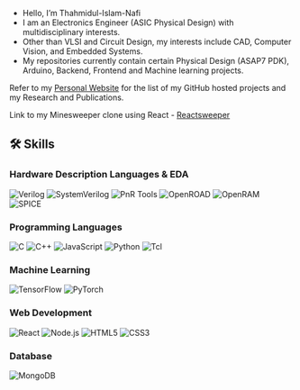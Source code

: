 - Hello, I’m Thahmidul-Islam-Nafi
- I am an Electronics Engineer (ASIC Physical Design) with multidisciplinary interests.
- Other than VLSI and Circuit Design, my interests include CAD, Computer Vision, and Embedded Systems.  
- My repositories currently contain certain Physical Design (ASAP7 PDK), Arduino, Backend, Frontend and Machine learning projects.

Refer to my [Personal Website](https://thahmidul-islam-nafi.github.io) for the list of my GitHub hosted projects and my Research and Publications.  

Link to my Minesweeper clone using React - [Reactsweeper](https://react-sweeper-non.onrender.com)

## 🛠️ Skills

### Hardware Description Languages & EDA
![Verilog](https://img.shields.io/badge/-Verilog-lightgrey?style=for-the-badge&logo=v&logoColor=white)
![SystemVerilog](https://img.shields.io/badge/-SystemVerilog-grey?style=for-the-badge&logo=v&logoColor=white)
![PnR Tools](https://img.shields.io/badge/-PnR-025E8C?style=for-the-badge)
![OpenROAD](https://img.shields.io/badge/-OpenROAD_EDA-blue?style=for-the-badge)
![OpenRAM](https://img.shields.io/badge/-OpenRAM-orange?style=for-the-badge)
![SPICE](https://img.shields.io/badge/-SPICE-red?style=for-the-badge)

### Programming Languages
![C](https://img.shields.io/badge/-C-00599C?style=for-the-badge&logo=c&logoColor=white)
![C++](https://img.shields.io/badge/-C++-00599C?style=for-the-badge&logo=c%2B%2B&logoColor=white)
![JavaScript](https://img.shields.io/badge/-JavaScript-F7DF1E?style=for-the-badge&logo=javascript&logoColor=black)
![Python](https://img.shields.io/badge/-Python-3776AB?style=for-the-badge&logo=python&logoColor=white)
![Tcl](https://img.shields.io/badge/-Tcl-green?style=for-the-badge)

### Machine Learning
![TensorFlow](https://img.shields.io/badge/-TensorFlow-FF6F00?style=for-the-badge&logo=tensorflow&logoColor=white)
![PyTorch](https://img.shields.io/badge/-PyTorch-EE4C2C?style=for-the-badge&logo=pytorch&logoColor=white)

### Web Development
![React](https://img.shields.io/badge/-React-61DAFB?style=for-the-badge&logo=react&logoColor=black)
![Node.js](https://img.shields.io/badge/-Node.js-339933?style=for-the-badge&logo=node.js&logoColor=white)
![HTML5](https://img.shields.io/badge/-HTML5-E34F26?style=for-the-badge&logo=html5&logoColor=white)
![CSS3](https://img.shields.io/badge/-CSS3-1572B6?style=for-the-badge&logo=css3&logoColor=white)

### Database
![MongoDB](https://img.shields.io/badge/-MongoDB-47A248?style=for-the-badge&logo=mongodb&logoColor=white)

<!---
Thahmidul-Islam-Nafi/Thahmidul-Islam-Nafi is a ✨ special ✨ repository because its `README.md` (this file) appears on your GitHub profile.
You can click the Preview link to take a look at your changes.
--->
